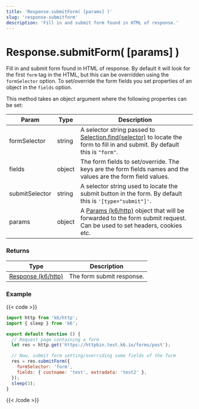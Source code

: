```yaml
---
title: 'Response.submitForm( [params] )'
slug: 'response-submitform'
description: 'Fill in and submit form found in HTML of response.'
---
```


# Response.submitForm( [params] )

Fill in and submit form found in HTML of response. By default it will look for the first `form` tag in the HTML, but this can be overridden using the `formSelector` option. To set/override the form fields you set properties of an object in the `fields` option.

This method takes an object argument where the following properties can be set:

| Param          | Type   | Description                                                                                                                                                                                                             |
| -------------- | ------ | ----------------------------------------------------------------------------------------------------------------------------------------------------------------------------------------------------------------------- |
| formSelector   | string | A selector string passed to [Selection.find(selector)](https://grafana.com/docs/k6/<K6_VERSION>/javascript-api/k6-html/selection/selection-find) to locate the form to fill in and submit. By default this is `"form"`. |
| fields         | object | The form fields to set/override. The keys are the form fields names and the values are the form field values.                                                                                                           |
| submitSelector | string | A selector string used to locate the submit button in the form. By default this is `'[type="submit"]'`.                                                                                                                 |
| params         | object | A [Params (k6/http)](https://grafana.com/docs/k6/<K6_VERSION>/javascript-api/k6-http/params) object that will be forwarded to the form submit request. Can be used to set headers, cookies etc.                         |

### Returns

| Type                                                                                           | Description               |
| ---------------------------------------------------------------------------------------------- | ------------------------- |
| [Response (k6/http)](https://grafana.com/docs/k6/<K6_VERSION>/javascript-api/k6-http/response) | The form submit response. |

### Example

{{< code >}}

```javascript
import http from 'k6/http';
import { sleep } from 'k6';

export default function () {
  // Request page containing a form
  let res = http.get('https://httpbin.test.k6.io/forms/post');

  // Now, submit form setting/overriding some fields of the form
  res = res.submitForm({
    formSelector: 'form',
    fields: { custname: 'test', extradata: 'test2' },
  });
  sleep(3);
}
```

{{< /code >}}
